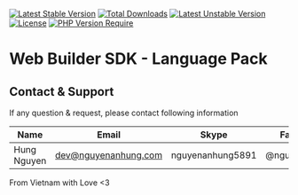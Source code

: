 [![Latest Stable Version](http://poser.pugx.org/web-builder-sdk/web-builder-language/v)](https://packagist.org/packages/web-builder-sdk/web-builder-language) [![Total Downloads](http://poser.pugx.org/web-builder-sdk/web-builder-language/downloads)](https://packagist.org/packages/web-builder-sdk/web-builder-language) [![Latest Unstable Version](http://poser.pugx.org/web-builder-sdk/web-builder-language/v/unstable)](https://packagist.org/packages/web-builder-sdk/web-builder-language) [![License](http://poser.pugx.org/web-builder-sdk/web-builder-language/license)](https://packagist.org/packages/web-builder-sdk/web-builder-language) [![PHP Version Require](http://poser.pugx.org/web-builder-sdk/web-builder-language/require/php)](https://packagist.org/packages/web-builder-sdk/web-builder-language)

# Web Builder SDK - Language Pack

## Contact & Support

If any question & request, please contact following information

| Name        | Email                | Skype            | Facebook      |
|-------------|----------------------|------------------|---------------|
| Hung Nguyen | dev@nguyenanhung.com | nguyenanhung5891 | @nguyenanhung |

From Vietnam with Love <3
